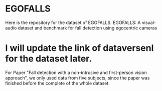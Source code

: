 # EGOFALLS
Here is the repository for the dataset of EGOFALLS. EGOFALLS: A visual-audio dataset and benchmark for fall detection using egocentric cameras


# I will update the link of dataversenl for the dataset later.

For Paper "Fall detection with a non-intrusive and first-person vision approach", we only used data from five subjects, since the paper was finished before the complete of the whole dataset. 

